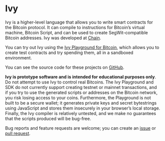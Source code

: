 # Ivy

Ivy is a higher-level language that allows you to write smart contracts for the Bitcoin protocol. It can compile to instructions for Bitcoin’s virtual machine, Bitcoin Script, and can be used to create SegWit-compatible Bitcoin addresses. Ivy was developed at [Chain](https://chain.com).

You can try out Ivy using the [Ivy Playground for Bitcoin](https://ivylang.org/bitcoin), which allows you to create test contracts and try spending them, all in a sandboxed environment.

You can see the source code for these projects on [GitHub](https://github.com/ivy-lang/ivy-bitcoin).

**Ivy is prototype software and is intended for educational purposes only**. Do not attempt to use Ivy to control real Bitcoins. The Ivy Playground and SDK do not currently support creating testnet or mainnet transactions, and if you try to use the generated scripts or addresses on the Bitcoin network, you risk losing access to your coins. Furthermore, the Playground is not built to be a secure wallet; it generates private keys and secret bytestrings using JavaScript and stores them insecurely in your browser’s local storage. Finally, the Ivy compiler is relatively untested, and we make no guarantees that the scripts produced will be bug-free. 

Bug reports and feature requests are welcome; you can create an [issue](https://github.com/ivy-lang/ivy-bitcoin/issues) or [pull request](https://github.com/ivy-lang/ivy-bitcoin/pulls).